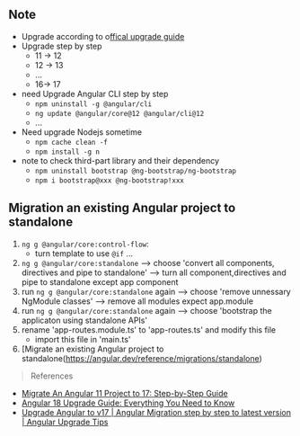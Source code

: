 ## Note

- Upgrade according to o[ffical upgrade guide](https://angular.dev/update-guide)
- Upgrade step by step
  - 11 -> 12
  - 12 -> 13
  - ...
  - 16-> 17
- need Upgrade Angular CLI step by step
  - `npm uninstall -g @angular/cli`
  - `ng update @angular/core@12 @angular/cli@12`
  - ...
- Need upgrade Nodejs sometime
  - `npm cache clean -f`
  - `npm install -g n`
- note to check third-part library and their dependency
  - `npm uninstall bootstrap @ng-bootstrap/ng-bootstrap`
  - `npm i bootstrap@xxx @ng-bootstrap!xxx`

## Migration an existing Angular project to standalone

1. `ng g @angular/core:control-flow`:
   - turn template to use `@if` ...
2. `ng g @angular/core:standalone` --> choose 'convert all components, directives and pipe to standalone' --> turn all component,directives and pipe to standalone except app component
3. run `ng g @angular/core:standalone` again --> choose 'remove unnessary NgModule classes' --> remove all modules expect app.module
4. run `ng g @angular/core:standalone` again --> choose 'bootstrap the applicaton using standalone APIs'
5. rename 'app-routes.module.ts' to 'app-routes.ts' and modify this file
   - import this file in 'main.ts'
6. [Migrate an existing Angular project to standalone(https://angular.dev/reference/migrations/standalone)

> References
- [Migrate An Angular 11 Project to 17: Step-by-Step Guide](https://www.youtube.com/watch?v=fbCfniJT_JA)
- [Angular 18 Upgrade Guide: Everything You Need to Know](https://www.youtube.com/watch?v=OALcxBzNEUE)
- [Upgrade Angular to v17 | Angular Migration step by step to latest version | Angular Upgrade Tips](https://www.youtube.com/watch?v=k9RYmSO0wvc)
